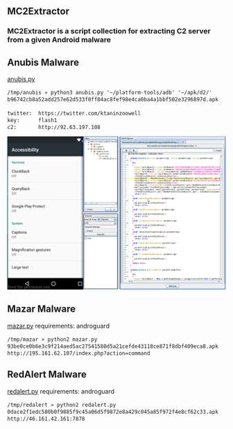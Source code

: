 ## MC2Extractor

### MC2Extractor is a script collection for extracting C2 server from a given Android malware

## Anubis Malware 
[anubis.py](./anubis/python-solution/anubis.py)

```
/tmp/anubis » python3 anubis.py '~/platform-tools/adb' '~/apk/d2/' b96742cb8a52add257e62d533f0ff84ac8fef98e4ca0ba4a1bbf502e3296897d.apk

twitter:  https://twitter.com/ktaninzoowell
key:      flash1
c2:       http://92.63.197.108
```

![Anubis](images/anubis.gif)

## Mazar Malware 
[mazar.py](./mazar/mazar.py)
requirements: androguard 

```
/tmp/mazar » python2 mazar.py 93be0ce0b6e3c9f214aed5ac27541580d5a21cefde43118ce871f8dbf409eca8.apk 
http://195.161.62.107/index.php?action=command
```

## RedAlert Malware

[redalert.py](./redalert/redalert.py)
requirements: androguard 

```
/tmp/redalert » python2 redalert.py 0dace2f1edc580b0f9885f9c45a06d5f9872e8a429c045a85f972f4e8cf62c33.apk   
http://46.161.42.161:7878
```
